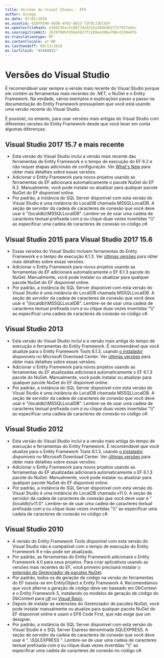 ```yaml
---
title: Versões do Visual Studio - EF6
author: divega
ms.date: 07/05/2018
ms.assetid: 028FF890-4EDB-4F03-AE53-72F9C33EC92F
ms.openlocfilehash: d104236ac5c8877da421ba10de9827f17937a9ec
ms.sourcegitcommit: 2b787009fd5be5627f1189ee396e708cd130e07b
ms.translationtype: MT
ms.contentlocale: pt-BR
ms.lasthandoff: 09/13/2018
ms.locfileid: "45489915"
---
```

# <a name="visual-studio-releases"></a>Versões do Visual Studio

É recomendável usar sempre a versão mais recente do Visual Studio porque ele contém as ferramentas mais recentes do .NET, o NuGet e o Entity Framework.
Na verdade, vários exemplos e explicações passo a passo na documentação do Entity Framework pressupõem que você está usando uma versão recente do Visual Studio.

É possível, no entanto, para usar versões mais antigas do Visual Studio com diferentes versões do Entity Framework desde que você levar em conta algumas diferenças:

## <a name="visual-studio-2017-157-and-newer"></a>Visual Studio 2017 15.7 e mais recente

- Esta versão do Visual Studio inclui a versão mais recente das ferramentas de Entity Framework e o tempo de execução do EF 6.2 e não requer etapas adicionais de configuração.
Ver [What's New](~/ef6/what-is-new/index.md) para obter mais detalhes sobre essas versões.
- Adicionar o Entity Framework para novos projetos usando as ferramentas do EF adicionará automaticamente o pacote NuGet do EF 6.2.
Manualmente, você pode instalar ou atualizar para qualquer pacote NuGet do EF disponível online.
- Por padrão, a instância do SQL Server disponível com esta versão do Visual Studio é uma instância do LocalDB chamada MSSQLLocalDB.
A seção de servidor da cadeia de caracteres de conexão que você deve usar é "(localdb)\\MSSQLLocalDB".
Lembre-se de usar uma cadeia de caracteres textual prefixada com `@` ou clique duas vezes invertidas "\\\\" ao especificar uma cadeia de caracteres de conexão no código c#.  


## <a name="visual-studio-2015-to-visual-studio-2017-156"></a>Visual Studio 2015 para Visual Studio 2017 15.6

- Essas versões do Visual Studio incluem ferramentas do Entity Framework e o tempo de execução 6.1.3.
Ver [últimas versões](~/ef6/what-is-new/past-releases.md#ef-613) para obter mais detalhes sobre essas versões.
- Adicionar o Entity Framework para novos projetos usando as ferramentas do EF adicionará automaticamente o EF 6.1.3 pacote do NuGet.
Manualmente, você pode instalar ou atualizar para qualquer pacote NuGet do EF disponível online.
- Por padrão, a instância do SQL Server disponível com esta versão do Visual Studio é uma instância do LocalDB chamada MSSQLLocalDB.
A seção de servidor da cadeia de caracteres de conexão que você deve usar é "(localdb)\\MSSQLLocalDB".
Lembre-se de usar uma cadeia de caracteres textual prefixada com `@` ou clique duas vezes invertidas "\\\\" ao especificar uma cadeia de caracteres de conexão no código c#.  


## <a name="visual-studio-2013"></a>Visual Studio 2013
- Esta versão do Visual Studio inclui e a versão mais antiga do tempo de execução e ferramentas do Entity Framework.
É recomendável que você atualize para o Entity Framework Tools 6.1.3, usando [o instalador](https://www.microsoft.com/en-us/download/details.aspx?id=40762) disponíveis no Microsoft Download Center.
Ver [últimas versões](~/ef6/what-is-new/past-releases.md#ef-613) para obter mais detalhes sobre essas versões.
- Adicionar o Entity Framework para novos projetos usando as ferramentas do EF atualizadas adicionará automaticamente o EF 6.1.3 pacote do NuGet.
Manualmente, você pode instalar ou atualizar para qualquer pacote NuGet do EF disponível online.
- Por padrão, a instância do SQL Server disponível com esta versão do Visual Studio é uma instância do LocalDB chamada MSSQLLocalDB.
A seção de servidor da cadeia de caracteres de conexão que você deve usar é "(localdb)\\MSSQLLocalDB".
Lembre-se de usar uma cadeia de caracteres textual prefixada com `@` ou clique duas vezes invertidas "\\\\" ao especificar uma cadeia de caracteres de conexão no código c#.  

## <a name="visual-studio-2012"></a>Visual Studio 2012

- Esta versão do Visual Studio inclui e a versão mais antiga do tempo de execução e ferramentas do Entity Framework.
É recomendável que você atualize para o Entity Framework Tools 6.1.3, usando [o instalador](https://www.microsoft.com/en-us/download/details.aspx?id=40762) disponíveis no Microsoft Download Center.
Ver [últimas versões](~/ef6/what-is-new/past-releases.md#ef-613) para obter mais detalhes sobre essas versões.
- Adicionar o Entity Framework para novos projetos usando as ferramentas do EF atualizadas adicionará automaticamente o EF 6.1.3 pacote do NuGet.
Manualmente, você pode instalar ou atualizar para qualquer pacote NuGet do EF disponível online.
- Por padrão, a instância do SQL Server disponível com esta versão do Visual Studio é uma instância do LocalDB chamada v11.0.
A seção de servidor da cadeia de caracteres de conexão que você deve usar é "(localdb)\\v11.0".
Lembre-se de usar uma cadeia de caracteres textual prefixada com `@` ou clique duas vezes invertidas "\\\\" ao especificar uma cadeia de caracteres de conexão no código c#.  

## <a name="visual-studio-2010"></a>Visual Studio 2010

- A versão do Entity Framework Tools disponível com esta versão do Visual Studio não é compatível com o tempo de execução do Entity Framework 6 e não pode ser atualizada.
- Por padrão, as ferramentas do Entity Framework adicionará o Entity Framework 4.0 para seus projetos.
Para criar aplicativos usando as versões mais recentes do EF, você primeiro precisará instalar o [extensão do Gerenciador de pacotes NuGet](https://marketplace.visualstudio.com/items?itemName=NuGetTeam.NuGetPackageManager).
- Por padrão, todos os de geração de código na versão do ferramentas do EF baseia-se em EntityObject e Entity Framework 4.
Recomendamos que você alterne a geração de código deve ser baseado em DbContext e o Entity Framework 5, instalando os modelos de geração de código do DbContext para [c#](https://marketplace.visualstudio.com/items?itemName=EntityFrameworkTeam.EF5xDbContextGeneratorforC) ou [Visual Basic](https://marketplace.visualstudio.com/items?itemName=EntityFrameworkTeam.EF5xDbContextGeneratorforVBNET).
- Depois de instalar as extensões do Gerenciador de pacotes NuGet, você pode instalar manualmente ou atualize para qualquer pacote NuGet do EF disponível online e usam o EF6 Code First, que não exige que um designer.
- Por padrão, a instância do SQL Server disponível com esta versão do Visual Studio é o SQL Server Express denominada SQLEXPRESS.
A seção de servidor da cadeia de caracteres de conexão que você deve usar é ". \\SQLEXPRESS ".
Lembre-se de usar uma cadeia de caracteres textual prefixada com `@` ou clique duas vezes invertidas "\\\\" ao especificar uma cadeia de caracteres de conexão no código c#.
